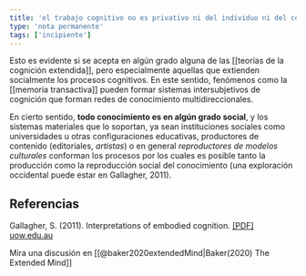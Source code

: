 ```yaml
---
title: 'el trabajo cognitivo no es privativo ni del individuo ni del cerebro'
type: 'nota permanente'
tags: ['incipiente']
---
```


Esto es evidente si se acepta en algún grado alguna de las [[teorías de la cognición extendida]], pero especialmente aquellas que extienden socialmente los procesos cognitivos. En este sentido, fenómenos como la [[memoria transactiva]] pueden formar sistemas intersubjetivos de cognición que forman redes de conocimiento multidireccionales.

En cierto sentido, **todo conocimiento es en algún grado social**, y los sistemas materiales que lo soportan, ya sean instituciones sociales como universidades u otras configuraciones educativas, productores de contenido (editoriales, *artistas*) o en general *reproductores de modelos culturales* conforman los procesos por los cuales es posible tanto la producción como la reproducción social del conocimiento (una exploración occidental puede estar en Gallagher, 2011).

## Referencias

Gallagher, S. (2011). Interpretations of embodied cognition. [\[PDF\] uow.edu.au](https://scholar.google.com/scholar_url?url=http://ro.uow.edu.au/cgi/viewcontent.cgi%253Farticle%253D2378%2526context%253Dlhapapers&hl=es&sa=T&oi=gsb-gga&ct=res&cd=0&d=3263484140916737857&ei=Ys3FX9ODPdG1mAHK6q_4Ag&scisig=AAGBfm33NECwo9ImCWnY0t5-zp6iJ1pB9g)

Mira una discusión en [[@baker2020extendedMind|Baker(2020) The Extended Mind]]
